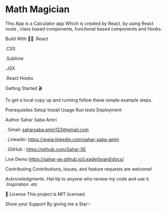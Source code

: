# Math Magician
This App is a Calculator app Which is created by React, by using React route , class based components, functional based components and Hooks.

Build With 👩‍🔧
.React

.CSS

.Sublime

.JSX

.React Hooks

Getting Started 🎬

To get a local copy up and running follow these simple example steps.

Prerequisites
Setup
Install
Usage
Run tests
Deployment


Author
Sahar Saba Amiri

. Gmail: saharsaba.amiri123@gmail.com

. LinkedIn: https://www.linkedin.com/sahar-saba-amiri

. GitHub : https://github.com/Sahar-SE

Live Demo
https://sahar-se.github.io/Leaderboard/docs/

Contributing
Contributions, issues, and feature requests are welcome!

Acknowledgments
.Hat tip to anyone who review my code and use it. .Inspiration .etc

📝 License
This project is MIT licensed.

Show your Support By giving me a Star✨